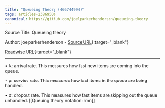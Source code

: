 ```yaml
---
title: "Queueing Theory (466744994)"
tags: articles-23869506
canonical: https://github.com/joelparkerhenderson/queueing-theory
---
```


Source Title: Queueing theory

Author: joelparkerhenderson - [Source URL](https://github.com/joelparkerhenderson/queueing-theory){:target="_blank"}

[Readwise URL](https://readwise.io/open/466744994){:target="_blank"}

---

•   λ: arrival rate. This measures how fast new items are coming into the queue.
    
•   μ: service rate. This measures how fast items in the queue are being handled.
    
•   σ: dropout rate. This measures how fast items are skipping out the queue unhandled.
[[Queuing theory notation::rmn]]
